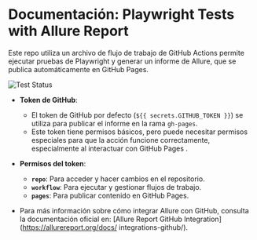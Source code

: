 # Documentación: Playwright Tests with Allure Report

Este repo utiliza un archivo de flujo de trabajo de GitHub Actions permite ejecutar pruebas de Playwright y generar un informe de Allure, que se publica automáticamente en GitHub Pages.

![Test Status](https://img.shields.io/github/actions/workflow/status/andresiglesias1996/playwright-allure-historial/deploy-allure.yml?branch=main)



- **Token de GitHub**:
  - El token de GitHub por defecto (`${{ secrets.GITHUB_TOKEN }}`) se utiliza para publicar el informe en la rama `gh-pages`.
  - Este token tiene permisos básicos, pero puede necesitar permisos especiales para que la acción funcione correctamente, especialmente al interactuar con GitHub Pages
  .
  
- **Permisos del token**:
    - **`repo`**: Para acceder y hacer cambios en el repositorio.
    - **`workflow`**: Para ejecutar y gestionar flujos de trabajo.
    - **`pages`**: Para publicar contenido en GitHub Pages.


- Para más información sobre cómo integrar Allure con GitHub, consulta la documentación oficial en: [Allure Report GitHub Integration](https://allurereport.org/docs/
integrations-github/).


